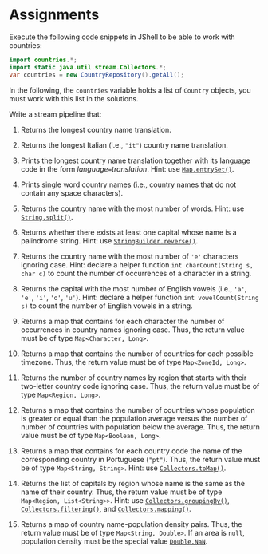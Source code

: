 Assignments
===========

Execute the following code snippets in JShell to be able to work with countries:
```java
import countries.*;
import static java.util.stream.Collectors.*;
var countries = new CountryRepository().getAll();
```
In the following, the `countries` variable holds a list of `Country` objects, you must work with this list in the solutions.

Write a stream pipeline that:

1. Returns the longest country name translation.

1. Returns the longest Italian (i.e., `"it"`) country name translation.

1. Prints the longest country name translation together with its language code in the form _language_`=`_translation_. Hint: use [`Map.entrySet()`](https://docs.oracle.com/en/java/javase/11/docs/api/java.base/java/util/Map.html#entrySet()).

1. Prints single word country names (i.e., country names that do not contain any space characters).

1. Returns the country name with the most number of words. Hint: use [`String.split()`](https://docs.oracle.com/en/java/javase/11/docs/api/java.base/java/lang/String.html#split(java.lang.String)).

1. Returns whether there exists at least one capital whose name is a palindrome string. Hint: use [`StringBuilder.reverse()`](https://docs.oracle.com/en/java/javase/11/docs/api/java.base/java/lang/StringBuilder.html#reverse()). 

1. Returns the country name with the most number of `'e'` characters ignoring case. Hint: declare a helper function `int charCount(String s, char c)` to count the number of occurrences of a character in a string.

1. Returns the capital with the most number of English vowels (i.e., `'a'`, `'e'`, `'i'`, `'o'`, `'u'`). Hint: declare a helper function `int vowelCount(String s)` to count the number of English vowels in a string.

1.  Returns a map that contains for each character the number of occurrences in country names ignoring case. Thus, the return value must be of type `Map<Character, Long>`.

1. Returns a map that contains the number of countries for each possible timezone. Thus, the return value must be of type `Map<ZoneId, Long>`.

1. Returns the number of country names by region that starts with their two-letter country code ignoring case. Thus, the return value must be of type `Map<Region, Long>`.

1. Returns a map that contains the number of countries whose population is greater or equal than the population average versus the number of number of countries with population below the average. Thus, the return value must be of type `Map<Boolean, Long>`.

1. Returns a map that contains for each country code the name of the corresponding country in Portuguese (`"pt"`). Thus, the return value must be of type `Map<String, String>`. Hint: use [`Collectors.toMap()`](https://docs.oracle.com/en/java/javase/11/docs/api/java.base/java/util/stream/Collectors.html#toMap(java.util.function.Function,java.util.function.Function)).

1. Returns the list of capitals by region whose name is the same as the name of their country. Thus, the return value must be of type `Map<Region, List<String>>`. Hint: use [`Collectors.groupingBy()`](https://docs.oracle.com/en/java/javase/11/docs/api/java.base/java/util/stream/Collectors.html#groupingBy(java.util.function.Function,java.util.stream.Collector)), [`Collectors.filtering()`](https://docs.oracle.com/en/java/javase/11/docs/api/java.base/java/util/stream/Collectors.html#filtering(java.util.function.Predicate,java.util.stream.Collector)), and [`Collectors.mapping()`](https://docs.oracle.com/en/java/javase/11/docs/api/java.base/java/util/stream/Collectors.html#mapping(java.util.function.Function,java.util.stream.Collector)).

1. Returns a map of country name-population density pairs. Thus, the return value must be of type `Map<String, Double>`. If an area is `null`, population density must be the special value [`Double.NaN`](https://docs.oracle.com/en/java/javase/11/docs/api/java.base/java/lang/Double.html#NaN).
